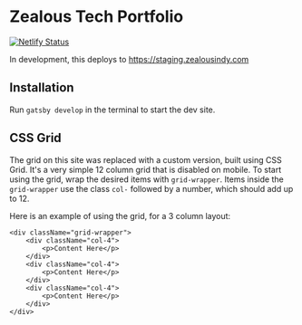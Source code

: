 # Zealous Tech Portfolio

[![Netlify Status](https://api.netlify.com/api/v1/badges/31624a81-594d-4b66-acb6-eb64258e0b47/deploy-status)](https://app.netlify.com/sites/zealousindy/deploys)

In development, this deploys to https://staging.zealousindy.com

## Installation

Run `gatsby develop` in the terminal to start the dev site.

## CSS Grid

The grid on this site was replaced with a custom version, built using CSS Grid. It's a very simple 12 column grid that is disabled on mobile. To start using the grid, wrap the desired items with `grid-wrapper`. Items inside the `grid-wrapper` use the class `col-` followed by a number, which should add up to 12.

Here is an example of using the grid, for a 3 column layout:

```
<div className="grid-wrapper">
    <div className="col-4">
        <p>Content Here</p>
    </div>
    <div className="col-4">
        <p>Content Here</p>
    </div>
    <div className="col-4">
        <p>Content Here</p>
    </div>
</div>
```